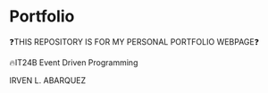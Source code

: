 # Portfolio

❓THIS REPOSITORY IS FOR MY PERSONAL PORTFOLIO WEBPAGE❓




🔥IT24B Event Driven Programming



IRVEN L. ABARQUEZ
